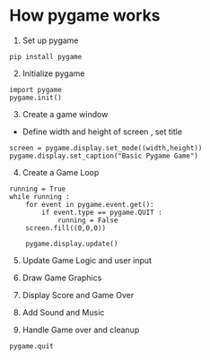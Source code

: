 # How pygame works

1. Set up pygame 
```
pip install pygame
```

2. Initialize pygame
```{python}
import pygame
pygame.init()
```

3. Create a game window
- Define width and height of screen , set title

```
screen = pygame.display.set_mode((width,height))
pygame.display.set_caption("Basic Pygame Game")
```

4. Create a Game Loop

```
running = True
while running :
	for event in pygame.event.get():
		if event.type == pygame.QUIT :
			running = False
	screen.fill((0,0,0))

	pygame.display.update()

```

5. Update Game Logic and user input

6. Draw Game Graphics

7. Display Score and Game Over

8. Add Sound and Music

9. Handle Game over and cleanup
```
pygame.quit
```
